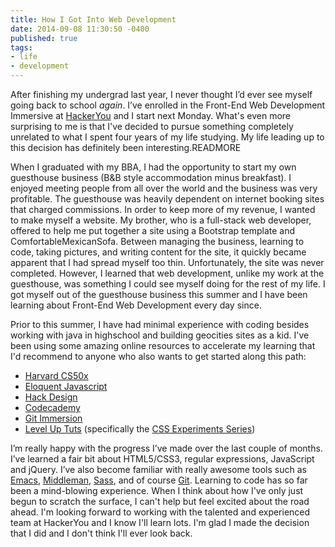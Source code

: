 ```yaml
---
title: How I Got Into Web Development
date: 2014-09-08 11:30:50 -0400
published: true
tags:
- life
- development
---
```

After finishing my undergrad last year, I never thought I’d ever see myself going back to school *again*. I’ve enrolled in the Front-End Web Development Immersive at <a href="http://hackeryou.com/" target="_blank">HackerYou</a> and I start next Monday. What's even more surprising to me is that I've decided to pursue something completely unrelated to what I spent four years of my life studying. My life leading up to this decision has definitely been interesting.READMORE

When I graduated with my BBA, I had the opportunity to start my own guesthouse business (B&B style accommodation minus breakfast). I enjoyed meeting people from all over the world and the business was very profitable. The guesthouse was heavily dependent on internet booking sites that charged commissions. In order to keep more of my revenue, I wanted to make myself a website. My brother, who is a full-stack web developer, offered to help me put together a site using a Bootstrap template and ComfortableMexicanSofa. Between managing the business, learning to code, taking pictures, and writing content for the site, it quickly became apparent that I had spread myself too thin. Unfortunately, the site was never completed. However, I learned that web development, unlike my work at the guesthouse, was something I could see myself doing for the rest of my life. I got myself out of the guesthouse business this summer and I have been learning about Front-End Web Development every day since.

Prior to this summer, I have had minimal experience with coding besides working with java in highschool and building geocities sites as a kid. I've been using some amazing online resources to accelerate my learning that I'd recommend to anyone who also wants to get started along this path:

*   <a href="https://www.edx.org/course/harvardx/harvardx-cs50x-introduction-computer-1022#.VAwEwGRdWwE" target="_blank">Harvard CS50x</a>
*   <a href="http://eloquentjavascript.net/" target="_blank">Eloquent Javascript</a>
*   <a href="https://hackdesign.org/" target="_blank">Hack Design</a>
*   <a href="http://www.codecademy.com/" target="_blank">Codecademy</a>
*   <a href="http://gitimmersion.com/" target="_blank">Git Immersion</a>
*   <a href="http://leveluptuts.com/" target="_blank">Level Up Tuts</a> (specifically the <a href="http://leveluptuts.com/tutorials/css-experiments" target="_blank">CSS Experiments Series</a>)

I’m really happy with the progress I’ve made over the last couple of months. I’ve learned a fair bit about HTML5/CSS3, regular expressions, JavaScript and jQuery. I’ve also become familiar with really awesome tools such as <a href="http://www.gnu.org/software/emacs/" target="_blank">Emacs</a>, <a href="http://middlemanapp.com/" target="_blank">Middleman</a>, <a href="http://sass-lang.com/" target="_blank">Sass</a>, and of course <a href="http://git-scm.com/" target="_blank">Git</a>. Learning to code has so far been a mind-blowing experience. When I think about how I've only just begun to scratch the surface, I can't help but feel excited about the road ahead. I'm looking forward to working with the talented and experienced team at HackerYou and I know I'll learn lots. I'm glad I made the decision that I did and I don't think I'll ever look back.
